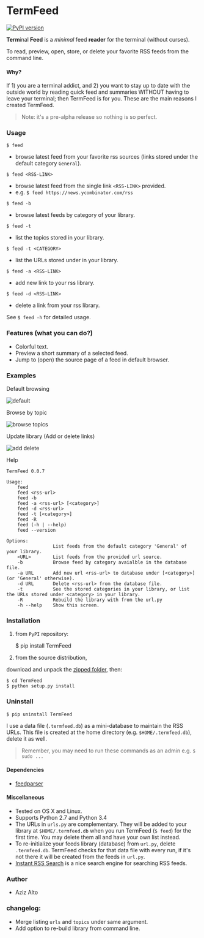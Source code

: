 TermFeed
====

[![PyPI version](https://badge.fury.io/py/termfeed.svg)](http://badge.fury.io/py/termfeed)

**Term**inal **Feed** is a *minimal* feed **reader** for the terminal (without curses).

To read, preview, open, store, or delete your favorite RSS feeds from the command line.

#### Why?

If 1) you are a terminal addict, and 2) you want to stay up to date with the outside world by reading quick feed and summaries WITHOUT having to leave your terminal; then TermFeed is for you. These are the main reasons I created TermFeed.

> Note: it's a pre-alpha release so nothing is so perfect.

### Usage

`$ feed`

- browse latest feed from your favorite rss sources (links stored under the default category `General`).

`$ feed <RSS-LINK>`

- browse latest feed from the single link `<RSS-LINK>` provided.
- e.g. `$ feed https://news.ycombinator.com/rss`

`$ feed -b`

- browse latest feeds by category of your library.

`$ feed -t`

- list the topics stored in your library.

`$ feed -t <CATEGORY>`

- list the URLs stored under <category> in your library.

`$ feed -a <RSS-LINK>`

- add new link to your rss library.

`$ feed -d <RSS-LINK>`

- delete a link from your rss library.



See `$ feed -h` for detailed usage.

### Features (what you can do?)

- Colorful text.
- Preview a short summary of a selected feed.
- Jump to (open) the source page of a feed in default browser.


### Examples

<!-- see: TermFeed gifs repo: http://imgur.com/a/EBHho
-->

Default browsing

![default](http://i.imgur.com/CXFFIaF.gif?1)

Browse by topic

![browse topics](http://i.imgur.com/J09EFVv.gif?1)

Update library (Add or delete links)

![add delete](http://i.imgur.com/wcHdK4l.gif?1)

Help

```
TermFeed 0.0.7

Usage:
    feed
    feed <rss-url>
    feed -b
    feed -a <rss-url> [<category>]
    feed -d <rss-url>
    feed -t [<category>]
    feed -R
    feed (-h | --help)
    feed --version

Options:
                 List feeds from the default category 'General' of your library.
    <URL>        List feeds from the provided url source.
    -b           Browse feed by category avaialble in the database file.
    -a URL       Add new url <rss-url> to database under [<category>] (or 'General' otherwise).
    -d URL       Delete <rss-url> from the database file.
    -t           See the stored categories in your library, or list the URLs stored under <category> in your library.
    -R           Rebuild the library with from the url.py
    -h --help    Show this screen.
```


### Installation

1) from `PyPI` repository:

	$ pip install TermFeed


2) from the source distribution,

download and unpack the [zipped folder](https://github.com/iamaziz/TermFeed/archive/master.zip), then:

	$ cd TermFeed
	$ python setup.py install

### Uninstall


	$ pip uninstall TermFeed

I use a data file (`.termfeed.db`) as a mini-database to maintain the RSS URLs.
This file is created at the home directory (e.g. `$HOME/.termfeed.db`), delete it as well.


> Remember, you may need to run these commands as an admin e.g.
> 	`$ sudo ...`


#### Dependencies

- [feedparser](https://pypi.python.org/pypi/feedparser)


#### Miscellaneous

- Tested on OS X and Linux.
- Supports Python 2.7 and Python 3.4
- The URLs in `urls.py` are complementary. They will be added to your library at `$HOME/.termfeed.db` when you run TermFeed (`$ feed`) for the first time. You may delete them all and have your own list instead.
- To re-initialize your feeds library (database) from `url.py`, delete `.termfeed.db`. TermFeed checks for that data file with every run, if it's not there it will be created from the feeds in `url.py`.
- [Instant RSS Search](http://ctrlq.org/rss) is a nice search engine for searching RSS feeds.


### Author

- Aziz Alto

### changelog:

- Merge listing `urls` and `topics` under same argument.
- Add option to re-build library from command line.
